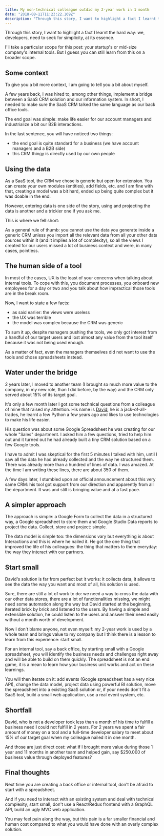 ```yaml
---
title: My non-technical colleague outdid my 2-year work in 1 month
date: "2018-08-11T11:23:22.169Z"
description: "Through this story, I want to highlight a fact I learnt the hard way: we, developers, need to seek for simplicity, at its essence."
---
```


Through this story, I want to highlight a fact I learnt the hard way: we, developers, need to seek for simplicity, at its essence.

I'll take a particular scope for this post: your startup's or mid-size company's internal tools. But I guess you can still learn from this on a broader scope.

## Some context

To give you a bit more context, I am going to tell you a bit about myself.

A few years back, I was hired to, among other things, implement a bridge between a SaaS CRM solution and our information system. In short, I needed to make sure the SaaS CRM talked the same language as our back office tools.

The end goal was simple: make life easier for our account managers and industrialize a bit our B2B interactions.

In the last sentence, you will have noticed two things:

- the end goal is quite standard for a business (we have account managers and a B2B side)
- this CRM thingy is directly used by our own people

## Using the data

As a SaaS tool, the CRM we chose is generic but open for extension. You can create your own modules (entities), add fields, etc. and I am fine with that, creating a model was a bit hard, ended up being quite complex but it was doable in the end.

However, entering data is one side of the story, using and projecting the data is another and a trickier one if you ask me.

This is where we fell short:

As a general rule of thumb: you cannot use the data you generate inside a generic CRM unless you import all the relevant data from all your other data sources within it (and it implies a lot of complexity), so all the views I created for our users missed a lot of business context and were, in many cases, pointless.

## The human side of a tool

In most of the cases, UX is the least of your concerns when talking about internal tools. To cope with this, you document processes, you onboard new employees for a day or two and you talk about how impractical those tools are in the break room.

Now, I want to state a few facts:

- as said earlier: the views were useless
- the UX was terrible
- the model was complex because the CRM was generic

To sum it up, despite managers pushing the tools, we only got interest from a handful of our target users and lost almost any value from the tool itself because it was not being used enough.

As a matter of fact, even the managers themselves did not want to use the tools and chose spreadsheets instead.

## Water under the bridge

2 years later, I moved to another team (I brought so much more value to the company, in my new role, than I did before, by the way) and the CRM only served about 15% of its target goal.

It's only a few month later I got some technical questions from a colleague of mine that raised my attention. His name is [David](https://www.linkedin.com/in/david-rajzman-5a20ab4/), he is a jack-of-all-trades, he learnt a few Python a few years ago and likes to use technologies to make his life easier.

His question was about some Google Spreadsheet he was creating for our whole "Sales" department. I asked him a few questions, tried to help him out and it turned out he had already built a tiny CRM solution based on a few Google tools.

I have to admit I was skeptical for the first 5 minutes I talked with him, until I saw all the data he had already collected and the way he structured them. There was already more than a hundred of lines of data. I was amazed. At the time I am writing these lines, there are about 350 of them.

A few days later, I stumbled upon an official announcement about this very same CRM: his tool got support from our direction and apparently from all the department. It was and still is bringing value and at a fast pace.

## A simpler approach

The approach is simple: a Google Form to collect the data in a structured way, a Google spreadsheet to store them and Google Studio Data reports to project the data. Collect, store and project: simple.

The data model is simple too: the dimensions vary but everything is about Interactions and this is where he nailed it. He got the one thing that improved the life of his colleagues: the thing that matters to them everyday: the way they interact with our partners.

## Start small

David's solution is far from perfect but it works: it collects data, it allows to see the data the way you want and most of all, his solution is used.

Sure, there are still a lot of work to do: we need a way to cross the data with our other data stores, there are a lot of functionalities missing, we might need some automation along the way but David started at the beginning, iterated brick by brick and listened to the users. By having a simple and extensible solution, he could listen to the users and answer their need easily without a month worth of development.

Now I don't blame anyone, not even myself: my 2-year work is used by a whole team and brings value to my company but I think there is a lesson to learn from this experience: start small.

For an internal tool, say a back office, by starting small with a Google spreadsheet, you will identify the business needs and challenges right away and will be able to build on them quickly. The spreadsheet is not an end game, it is a mean to learn how your business unit works and act on these learnings.

You will then iterate on it: add events (Google spreadsheet has a very nice API), change the data model, project data using powerful BI solution, move the spreadsheet into a existing SaaS solution or, if your needs don't fit a SaaS tool, build a small web application, use a real event system, etc.

## Shortfall

David, who is not a developer took less than a month of his time to fulfill a business need I could not fulfill in 2 years. For 2 years we spent a fair amount of money on a tool and a full-time developer salary to meet about 15% of our target goal when my colleague nailed it in one month.

And those are just direct cost: what if I brought more value during those 1 year and 11 months in another team and helped gain, say $250.000 of business value through deployed features?

## Final thoughts

Next time you are creating a back office or internal tool, don't be afraid to start with a spreadsheet.

And if you need to interact with an existing system and deal with technical complexity, start small, don't use a React/Redux frontend with a GraphQL API, build an ugly MVC web application.

You may feel pain along the way, but this pain is a far smaller financial and human cost compared to what you would have done with an overly complex solution.
